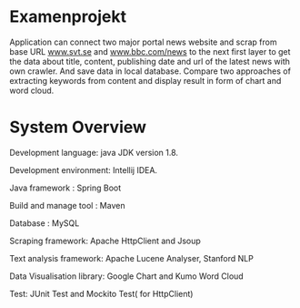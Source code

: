 # Examenprojekt
Application can connect two major portal news website and scrap from base URL www.svt.se and www.bbc.com/news to the next first layer to get the data about title, content, publishing date and url of the latest news with own crawler.  And save data in local database. Compare two approaches of extracting keywords from content and display result in form of chart and word cloud.

# System Overview
Development language: java JDK version 1.8.

Development environment: Intellij IDEA.

Java framework : Spring Boot

Build and manage tool : Maven

Database : MySQL

Scraping framework: Apache HttpClient and Jsoup

Text analysis framework: Apache Lucene Analyser, Stanford NLP

Data Visualisation library: Google Chart and Kumo Word Cloud

Test: JUnit Test and Mockito Test( for HttpClient)



